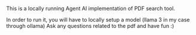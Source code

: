 This is a locally running Agent AI implementation of PDF search tool.

In order to run it, you will have to locally setup a model (llama 3 in my case through ollama)
Ask any questions related to the pdf and have fun :)
